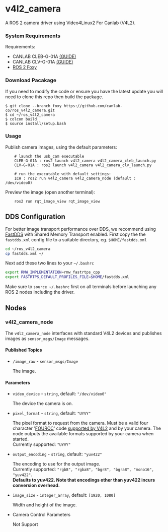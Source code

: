 # v4l2_camera

A ROS 2 camera driver using Video4Linux2 For Canlab (V4L2).

### System Requirements

Requirements:
  * CANLAB CLEB-G-01A [(GUIDE)](https://can-lab.atlassian.net/wiki/spaces/RDC/pages/463274142/CLEB-G-01A+User+guide)
  * CANLAB CLV-G-01A [(GUIDE)](https://can-lab.atlassian.net/wiki/spaces/RDC/pages/464913242/CLV-G-Series+User+guide)
  * [ROS 2 Foxy](https://docs.ros.org/en/foxy/index.html)

### Download Pacakage
If you need to modify the code or ensure you have the latest update you will need to clone this repo then build the package.

    $ git clone --branch foxy https://github.com/canlab-co/ros_v4l2_camera.git
    $ cd ~/ros_v4l2_camera
    $ colcon build
    $ source install/setup.bash

### Usage
Publish camera images, using the default parameters:

        # launch the usb_cam executable
        CLEB-G-01A : ros2 launch v4l2_camera v4l2_camera_cleb_launch.py
        CLV-G-01A : ros2 launch v4l2_camera v4l2_camera_clv_launch.py
        
        # run the executable with default settings:        
        1CH : ros2 run v4l2_camera v4l2_camera_node (default : /dev/video0)
Preview the image (open another terminal):

        ros2 run rqt_image_view rqt_image_view

## DDS Configuration
For better image transport performance over DDS, we recommend using [FastDDS](https://github.com/eProsima/Fast-DDS) with Shared Memory Transport enabled.
First copy the the `fastdds.xml` config file to a suitable directory, eg. `$HOME/fastdds.xml`
```bash
cd ~/ros_v4l2_camera
cp fastdds.xml ~/
```

Next add these two lines to your `~/.bashrc`
```bash
export RMW_IMPLEMENTATION=rmw_fastrtps_cpp
export FASTRTPS_DEFAULT_PROFILES_FILE=$HOME/fastdds.xml
```

Make sure to `source ~/.bashrc` first on all terminals before launching any ROS 2 nodes including the driver.

## Nodes

### v4l2_camera_node

The `v4l2_camera_node` interfaces with standard V4L2 devices and
publishes images as `sensor_msgs/Image` messages.

#### Published Topics

* `/image_raw` - `sensor_msgs/Image`

    The image.

#### Parameters

* `video_device` - `string`, default: `"/dev/video0"`

    The device the camera is on.

* `pixel_format` - `string`, default: `"UYVY"`

    The pixel format to request from the camera. Must be a valid four
    character '[FOURCC](http://fourcc.org/)' code [supported by
    V4L2](https://linuxtv.org/downloads/v4l-dvb-apis/uapi/v4l/videodev.html)
    and by your camera. The node outputs the available formats
    supported by your camera when started.  
    Currently supported: `"UYVY"`

* `output_encoding` - `string`, default: `"yuv422"`

    The encoding to use for the output image.  
    Currently supported: `"rgb8", "rgba8", "bgr8", "bgra8", "mono16", "yuv422"`.  
    **Defaults to yuv422. Note that encodings other than yuv422 incurs conversion overhead.**
  
* `image_size` - `integer_array`, default: `[1920, 1080]`

    Width and height of the image.

* Camera Control Parameters

    Not Support
